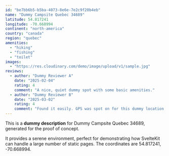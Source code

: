 ```yaml
---
id: "be7bb6b5-b5ba-4073-8e6e-7e2c9f20b4eb"
name: "Dummy Campsite Quebec 34689"
latitude: 54.817241
longitude: -70.668994
continent: "north-america"
country: "canada"
region: "quebec"
amenities:
  - "hiking"
  - "fishing"
  - "toilet"
images:
  - "https://res.cloudinary.com/demo/image/upload/v1/sample.jpg"
reviews:
  - author: "Dummy Reviewer A"
    date: "2025-02-04"
    rating: 4
    comment: "A nice, quiet dummy spot with some basic amenities."
  - author: "Dummy Reviewer B"
    date: "2025-03-02"
    rating: 4
    comment: "Found it easily. GPS was spot on for this dummy location."
---
```


This is a **dummy description** for Dummy Campsite Quebec 34689, generated for the proof of concept.

It provides a serene environment, perfect for demonstrating how SvelteKit can handle a large number of static pages. The coordinates are 54.817241, -70.668994.
